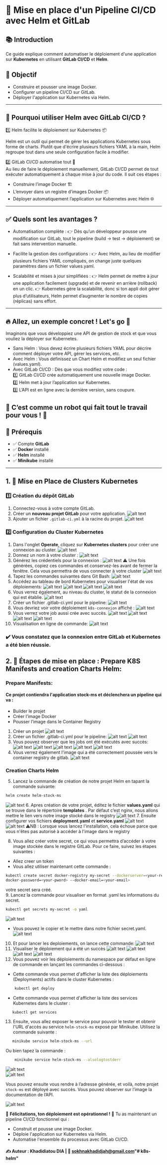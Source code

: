 # 📌 Mise en place d'un Pipeline CI/CD avec Helm et GitLab

## 📚 Introduction
Ce guide explique comment automatiser le déploiement d'une application sur **Kubernetes** en utilisant **GitLab CI/CD** et **Helm**.

## 🎯 Objectif
- Construire et pousser une image Docker.
- Configurer un pipeline CI/CD sur GitLab.
- Déployer l'application sur Kubernetes via Helm.

---
## 🎯 Pourquoi utiliser Helm avec GitLab CI/CD ?
1️⃣ Helm facilite le déploiement sur Kubernetes 📦

Helm est un outil qui permet de gérer les applications Kubernetes sous forme de charts.
Plutôt que d'écrire plusieurs fichiers YAML à la main, Helm regroupe tout dans une seule configuration facile à modifier.

2️⃣ GitLab CI/CD automatise tout 🚀 <br>
Au lieu de faire le déploiement manuellement, GitLab CI/CD permet de tout exécuter automatiquement à chaque mise à jour du code.
Il suit ces étapes :
- Construire l’image Docker 🏗️
- L’envoyer dans un registre d’images Docker 📦
- Déployer automatiquement l’application sur Kubernetes avec Helm 🌐
---

## ✅ Quels sont les avantages ?
- Automatisation complète :
👉 Dès qu’un développeur pousse une modification sur GitLab, tout le pipeline (build → test → déploiement) se fait sans intervention manuelle.

- Facilite la gestion des configurations :
👉 Avec Helm, au lieu de modifier plusieurs fichiers YAML compliqués, on change juste quelques paramètres dans un fichier values.yaml.

- Scalabilité et mises à jour simplifiées :
👉 Helm permet de mettre à jour une application facilement (upgrade) et de revenir en arrière (rollback) en un clic.
👉 Kubernetes gère la scalabilité, donc si ton appli doit gérer plus d’utilisateurs, Helm permet d’augmenter le nombre de copies (réplicas) sans effort.

----
## 🔥 Allez, un exemple concret ! Let's go 🚀
Imaginons que vous développiez une API de gestion de stock et que vous vouliez la déployer sur Kubernetes.

- Sans Helm : Vous devez écrire plusieurs fichiers YAML pour décrire comment déployer votre API, gérer les services, etc.
- Avec Helm : Vous définissez un Chart Helm et modifiez un seul fichier (values.yaml).
- Avec GitLab CI/CD : Dès que vous modifiez votre code : <br>
  1️⃣ GitLab CI/CD crée automatiquement une nouvelle image Docker. <br>
  2️⃣ Helm met à jour l’application sur Kubernetes. <br>
  3️⃣ L’API est en ligne avec la dernière version, sans coupure. <br>

🎯 C’est comme un robot qui fait tout le travail pour vous ! 🤖
---
## 🚀 Prérequis
- ✅ Compte **GitLab**
- ✅ **Docker** installé
- ✅ **Helm** installé
- ✅ **Minikube** installé

---

## 1. 🔧 Mise en Place de Clusters Kubernetes

### 1️⃣ Création du dépôt GitLab

1. Connectez-vous à votre compte GitLab.
2. Créer un **nouveau projet GitLab** pour votre application.
  ![alt text](image.png)
3. Ajouter un fichier `.gitlab-ci.yml` à la racine du projet.
   ![alt text](image-1.png)

### 2️⃣ Configuration du Cluster Kubernetes 

1. Dans l'onglet **Operate**, cliquez sur **Kubernetes clusters** pour créer une connexion au cluster.
  ![alt text](image-2.png)
2. Donnez un nom à votre cluster :
  ![alt text](image-3.png)
3. Générez les crédentiels pour la connexion :
 ![alt text](image-4.png)
⚠️ Une fois générées, copiez ces commandes et conservez-les avant de fermer la fenêtre. Cela vous permettra de vous connecter à votre cluster
 ![alt text](image-6.png)
5. Tapez les commandes suivantes dans Git Bash:
![alt text](image-7.png)
5. Accédez au tableau de bord Kubernetes pour visualiser l'état de vos déploiements:
![alt text](image-8.png)
![alt text](image-9.png)
![alt text](image-10.png)
![alt text](image-11.png)
6. Vous verrez également, au niveau du cluster, le statut de la connexion qui est établie.
![alt text](image-12.png)
7. Créer un fichier .gitlab-ci.yml pour le pipeline:
![alt text](image-13.png)
8. Vous devriez voir votre déploiement `k8s-connexion` affiché :
![alt text](image-14.png)
9. Vous verrez votre job aussi crée avec succès.
![alt text](image-15.png)
![alt text](image-16.png)
![alt text](image-17.png)
![alt text](image-19.png)
9. Visualisation en ligne de commande:
![alt text](image-20.png)
### ✔️ Vous constatez que la connexion entre GitLab et Kubernetes a été bien réussie.

## 2. 🔧 Étapes de mise en place : Prepare K8S Manifests and creation Charts Helm:
### Prepare Manifests:
#### Ce projet contiendra l'application stock-ms et déclenchera un pipeline qui va :
- Builder le projet
- Créer l’image Docker 
- Pousser l’image dans le Container Registry
1. Créer un projet
![alt text](image-22.png)
2. Créer un fichier .gitlab-ci.yml pour le pipeline:
![alt text](image-23.png)
![alt text](image-24.png)
3. Vous pouvez observer que les jobs ont été exécutés avec succès:
![alt text](image-28.png)
![alt text](image-29.png)
![alt text](image-30.png)
![alt text](image-31.png)
![alt text](image-32.png)
4. Vous verrez également l'image qui a été correctement poussée vers le container registry de gitlab.
![alt text](image-34.png)
### Creation Charts Helm
5. Lancez la commande de création de notre projet Helm en tapant la commande suivante:
 ```sh 
 helm create helm-stock-ms
 ```
![alt text](image-33.png)
6. Apres création de votre projet, éditez le fichier **values.yaml** qui se trouve dans le
répertoire **templates** . Par défaut c’est nginx, nous allons mettre le lien
vers notre image stocké dans le registry
![alt text](image-35.png)
7. Ensuite configurer vos fichiers **deployment.yaml** et **service.yaml**
![alt text](image-36.png)
![alt text](image-37.png)
⚠️NB : Lorsque vous lancez l'installation, cela échoue parce que vous n'êtes pas autorisé à accéder à l'image dans le registry

8. Vous allez créer votre secret, ce qui vous permettra d’accéder à votre image stockée dans le registre GitLab. Pour ce faire, suivez les étapes suivantes :
- Allez creer un token
- Vous allez utiliser maintenant cette commande :
 ```sh 
kubectl create secret docker-registry my-secret --dockerserver=<your-registry-server> --docker-username=<your-name> --
docker-password=<your-pword> --docker-email=<your-email>
 ```
 votre secret sera créé. <br>
9. Lancez la commande pour visualiser en format .yaml les informations du secret. 
 ```sh 
kubectl get secrets my-secret -o yaml
 ```
 ![alt text](image-45.png)
- Vous pouvez le copier et le mettre dans notre fichier secret.yaml.
![alt text](image-46.png)
10. Et pour lancer les deploiements, on lance cette commande:
![alt text](image-47.png)
11. Visualiser le déploiement qui a été un succès
![alt text](image-48.png)
![alt text](image-49.png)
![alt text](image-50.png)
![alt text](image-51.png)
12. Vous pouvez voir les déploiements du namespace par défaut en ligne de commande en lançant les commandes ci-dessous :
- Cette commande vous permet d'afficher la liste des déploiements (Deployments) actifs dans le cluster Kubernetes :
```sh
    kubectl get deploy
 ```
- Cette commande vous permet d'afficher la liste des services Kubernetes dans le cluster :
 ```sh
    kubectl get services
```
13. Ensuite, vous allez exposer le service pour pouvoir le tester et obtenir l'URL d'accès au service `helm-stock-ms` exposé par Minikube. Utilisez la commande suivante :

 ```sh
    minikube service helm-stock-ms --url
```
Ou bien tapez la commande :

```sh
    minikube service helm-stock-ms --alsologtostderr
```

![alt text](image-57.png)  
![alt text](image-55.png)  

Vous pouvez ensuite vous rendre à l’adresse générée, et voilà, notre projet `stock-ms` est déployé avec succès. Vous pouvez observer sur l’image la documentation de l’API.

![alt text](image-56.png)

🚀 **Félicitations, ton déploiement est opérationnel !** 🎉
Tu as maintenant un pipeline CI/CD fonctionnel qui :
- Construit et pousse une image Docker.
- Déploie l'application sur Kubernetes via Helm.
- Automatise l'ensemble du processus avec GitLab CI/CD.


#### ✍️ Auteur : Khadidiatou DIA | 📩 sokhnakhadidjah@gmail.com"# k8s-helm" 
